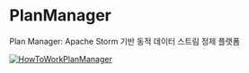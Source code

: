 # PlanManager
Plan Manager: Apache Storm 기반 동적 데이터 스트림 정제 플랫폼


[![HowToWorkPlanManager](https://img.youtube.com/vi/Gl4ELhkaO84/0.jpg)](https://youtu.be/Gl4ELhkaO84)
